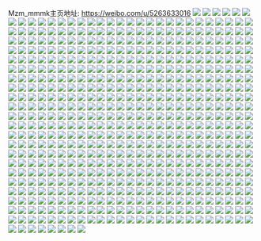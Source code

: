 Mzm_mmmk主页地址: https://weibo.com/u/5263633016 
![](https://wx4.sinaimg.cn/mw2000/005KdFoIly1h9671sdfc2j31sc2dsb2a.jpg) 
![](https://wx4.sinaimg.cn/mw2000/005KdFoIly1h965qpqjinj333z2dt4qr.jpg) 
![](https://wx4.sinaimg.cn/mw2000/005KdFoIly1h965qrjrdej32c0340hdt.jpg) 
![](https://wx4.sinaimg.cn/mw2000/005KdFoIly1h92ozmkj6aj32c02c07wj.jpg) 
![](https://wx4.sinaimg.cn/mw2000/005KdFoIly1h92p0ocyirj32c02c0kjn.jpg) 
![](https://wx4.sinaimg.cn/mw2000/005KdFoIly1h92owwn0ghj32c02c0npf.jpg) 
![](https://wx4.sinaimg.cn/mw2000/005KdFoIly1h92owyxxbij32c03401kz.jpg) 
![](https://wx4.sinaimg.cn/mw2000/005KdFoIly1h92owzr05mj32c02c0hdt.jpg) 
![](https://wx4.sinaimg.cn/mw2000/005KdFoIly1h92oy7cld2j32c02c07wh.jpg) 
![](https://wx4.sinaimg.cn/mw2000/005KdFoIly1h8hpaje4x3j32ao2ao1kz.jpg) 
![](https://wx4.sinaimg.cn/mw2000/005KdFoIly1h8hpaiczkzj32c02c07wi.jpg) 
![](https://wx4.sinaimg.cn/mw2000/005KdFoIly1h8hpak4mjvj32c02c0e81.jpg) 
![](https://wx4.sinaimg.cn/mw2000/005KdFoIly1h8hpal35szj32c02c0u0x.jpg) 
![](https://wx4.sinaimg.cn/mw2000/005KdFoIly1h88lbts7qlj30zk0k0n28.jpg) 
![](https://wx4.sinaimg.cn/mw2000/005KdFoIly1h88l7mdvi6j30zk0k043c.jpg) 
![](https://wx4.sinaimg.cn/mw2000/005KdFoIly1h88l7mn65sj30zk0k0gqv.jpg) 
![](https://wx4.sinaimg.cn/mw2000/005KdFoIly1h88l7m5ez6j30zk0k0tcf.jpg) 
![](https://wx4.sinaimg.cn/mw2000/005KdFoIly1h7wybs24zgj30wi1ht7gc.jpg) 
![](https://wx4.sinaimg.cn/mw2000/005KdFoIly1h7wybseyr7j30wi1idk48.jpg) 
![](https://wx4.sinaimg.cn/mw2000/005KdFoIly1h7obhvi3jyj30wi17uqov.jpg) 
![](https://wx4.sinaimg.cn/mw2000/005KdFoIly1h7gm8iwze4j32a72a74qq.jpg) 
![](https://wx4.sinaimg.cn/mw2000/005KdFoIly1h7gm8k2h4ej32c02c0x6q.jpg) 
![](https://wx4.sinaimg.cn/mw2000/005KdFoIly1h7gm8hi3p3j32c02c01ky.jpg) 
![](https://wx4.sinaimg.cn/mw2000/005KdFoIly1h7gm8kzmfcj324m24mhdt.jpg) 
![](https://wx4.sinaimg.cn/mw2000/005KdFoIly1h7ff2xm3ljj332o1q9npd.jpg) 
![](https://wx4.sinaimg.cn/mw2000/005KdFoIly1h7eaoowco3j30wi1c0dhv.jpg) 
![](https://wx4.sinaimg.cn/mw2000/005KdFoIly1h7eanp5uu3j3240240k34.jpg) 
![](https://wx4.sinaimg.cn/mw2000/005KdFoIly1h7bnezu0y9j31kw16oe57.jpg) 
![](https://wx4.sinaimg.cn/mw2000/005KdFoIly1h7bnex40jwj31kw16o1kx.jpg) 
![](https://wx4.sinaimg.cn/mw2000/005KdFoIly1h7bnf3r2zhj31kw16o7wh.jpg) 
![](https://wx4.sinaimg.cn/mw2000/005KdFoIly1h7bnf5q018j31kw16o4qp.jpg) 
![](https://wx4.sinaimg.cn/mw2000/005KdFoIly1h77lcle4z8j30c80c8wfr.jpg) 
![](https://wx4.sinaimg.cn/mw2000/005KdFoIly1h6wvmott9ej31sj1sj1kx.jpg) 
![](https://wx4.sinaimg.cn/mw2000/005KdFoIly1h6p3n11hzyj30j60iyta2.jpg) 
![](https://wx4.sinaimg.cn/mw2000/005KdFoIly1h6nr1r8p88j31zs1zs10k.jpg) 
![](https://wx4.sinaimg.cn/mw2000/005KdFoIly1h6mri1yof6j31n21n2kjl.jpg) 
![](https://wx4.sinaimg.cn/mw2000/005KdFoIly1h6nb1goy94j31s02o0n7r.jpg) 
![](https://wx4.sinaimg.cn/mw2000/005KdFoIly1h6mrghm97tj31s02o0npd.jpg) 
![](https://wx4.sinaimg.cn/mw2000/005KdFoIly1h6mrgfocmwj32802yoe85.jpg) 
![](https://wx4.sinaimg.cn/mw2000/005KdFoIly1h6mrgjj9v1j32802you10.jpg) 
![](https://wx4.sinaimg.cn/mw2000/005KdFoIly1h6j76ph1ucj32c02c04ob.jpg) 
![](https://wx4.sinaimg.cn/mw2000/005KdFoIly1h6j76m59ocj328s28sb29.jpg) 
![](https://wx4.sinaimg.cn/mw2000/005KdFoIly1h6gefigqljj30wi0sgjtq.jpg) 
![](https://wx4.sinaimg.cn/mw2000/005KdFoIly1h68f69ha0lj30u00tmwjx.jpg) 
![](https://wx4.sinaimg.cn/mw2000/005KdFoIly1h64prfmtsij3044034a9x.jpg) 
![](https://wx4.sinaimg.cn/mw2000/005KdFoIly1h5zm6ska9cj32c02c0e81.jpg) 
![](https://wx4.sinaimg.cn/mw2000/005KdFoIly1h5zm6th9zbj3296296qo6.jpg) 
![](https://wx4.sinaimg.cn/mw2000/005KdFoIly1h5zm6uiozpj32bl2blb2a.jpg) 
![](https://wx4.sinaimg.cn/mw2000/005KdFoIly1h5zm6veys1j32c02c0axg.jpg) 
![](https://wx4.sinaimg.cn/mw2000/005KdFoIly1h5ydumx4ldj32c02c0b29.jpg) 
![](https://wx4.sinaimg.cn/mw2000/005KdFoIly1h5xe5zhjkdj302i02i3ya.jpg) 
![](https://wx4.sinaimg.cn/mw2000/005KdFoIly1h5tgatdrj6j32s52s5kjl.jpg) 
![](https://wx4.sinaimg.cn/mw2000/005KdFoIly1h5tgaur7quj32s52s5hdt.jpg) 
![](https://wx4.sinaimg.cn/mw2000/005KdFoIly1h5tgaxxouyj32s52s5b29.jpg) 
![](https://wx4.sinaimg.cn/mw2000/005KdFoIly1h5tgavbqdbj32s52s5e81.jpg) 
![](https://wx4.sinaimg.cn/mw2000/005KdFoIly1h5tgax77erj32s52s5qv5.jpg) 
![](https://wx4.sinaimg.cn/mw2000/005KdFoIly1h5tgasrqq6j32s52s5npd.jpg) 
![](https://wx4.sinaimg.cn/mw2000/005KdFoIly1h5tgawjqg4j32s52s57wh.jpg) 
![](https://wx4.sinaimg.cn/mw2000/005KdFoIly1h5tgau65r6j32s52s5u0x.jpg) 
![](https://wx4.sinaimg.cn/mw2000/005KdFoIly1h5tgavy8mgj32s52s5e81.jpg) 
![](https://wx4.sinaimg.cn/mw2000/005KdFoIly1h5rmk3k3bmj31r51bd1kx.jpg) 
![](https://wx4.sinaimg.cn/mw2000/005KdFoIly1h5rm6obtr7j30u00u0nag.jpg) 
![](https://wx4.sinaimg.cn/mw2000/005KdFoIly1h5r19yjn56j32c02c04dv.jpg) 
![](https://wx4.sinaimg.cn/mw2000/005KdFoIly1h5p8sanxqcj30qo0zk7eg.jpg) 
![](https://wx4.sinaimg.cn/mw2000/005KdFoIly1h5ojvbolkmj30wi0wi18v.jpg) 
![](https://wx4.sinaimg.cn/mw2000/005KdFoIly1h5ojvb9gq4j30wi0wi12j.jpg) 
![](https://wx4.sinaimg.cn/mw2000/005KdFoIly1h5mxdvtms9j31in1intn8.jpg) 
![](https://wx4.sinaimg.cn/mw2000/005KdFoIly1h5h1qaybfpj32c02c0e82.jpg) 
![](https://wx4.sinaimg.cn/mw2000/005KdFoIly1h5erq0kfplj31hu1hu1h9.jpg) 
![](https://wx4.sinaimg.cn/mw2000/005KdFoIly1h5err0dn1aj31o0280e81.jpg) 
![](https://wx4.sinaimg.cn/mw2000/005KdFoIly1h5erpzrp5dj32c02c0kjl.jpg) 
![](https://wx4.sinaimg.cn/mw2000/005KdFoIly1h5erq4x3odj32c0340qv6.jpg) 
![](https://wx4.sinaimg.cn/mw2000/005KdFoIly1h59z4dehokj30wi1d3k00.jpg) 
![](https://wx4.sinaimg.cn/mw2000/005KdFoIly1h56rl6fl2zj32bb334npd.jpg) 
![](https://wx4.sinaimg.cn/mw2000/005KdFoIly1h522t6ud03j32c02c0u0x.jpg) 
![](https://wx4.sinaimg.cn/mw2000/005KdFoIly1h522t7z7wjj32c02c0kjl.jpg) 
![](https://wx4.sinaimg.cn/mw2000/005KdFoIly1h522tb8fk2j31zs1is176.jpg) 
![](https://wx4.sinaimg.cn/mw2000/005KdFoIly1h522tcbzf8j31zg1zgb29.jpg) 
![](https://wx4.sinaimg.cn/mw2000/005KdFoIly1h522ta59jfj34802tcx6r.jpg) 
![](https://wx4.sinaimg.cn/mw2000/005KdFoIly1h522t4ma05j32ta2ta4qq.jpg) 
![](https://wx4.sinaimg.cn/mw2000/005KdFoIly1h522tdqhh7j31zq1ht1kx.jpg) 
![](https://wx4.sinaimg.cn/mw2000/005KdFoIly1h522tgrm8gj31zs2004kf.jpg) 
![](https://wx4.sinaimg.cn/mw2000/005KdFoIly1h522tfl725j33402c0hdu.jpg) 
![](https://wx4.sinaimg.cn/mw2000/005KdFoIly1h51jj25bsyj310r7ksx6p.jpg) 
![](https://wx4.sinaimg.cn/mw2000/005KdFoIly1h51jj3cdbyj310o7lfu0x.jpg) 
![](https://wx4.sinaimg.cn/mw2000/005KdFoIly1h51jiy5khij311j7f7hdu.jpg) 
![](https://wx4.sinaimg.cn/mw2000/005KdFoIly1h4zmenbmtmj31zq1zqhdt.jpg) 
![](https://wx4.sinaimg.cn/mw2000/005KdFoIly1h4zmdh1qp9j30wm0wmn4g.jpg) 
![](https://wx4.sinaimg.cn/mw2000/005KdFoIly1h4zmbs847qj32c02c0hdu.jpg) 
![](https://wx4.sinaimg.cn/mw2000/005KdFoIly1h4zmbqtko6j31zs1zskb1.jpg) 
![](https://wx4.sinaimg.cn/mw2000/005KdFoIly1h4ykvxx665j32nw1rxe82.jpg) 
![](https://wx4.sinaimg.cn/mw2000/005KdFoIly1h4ykvudv6rj32y11yonpe.jpg) 
![](https://wx4.sinaimg.cn/mw2000/005KdFoIly1h4w6rzw4hhj3259259u0x.jpg) 
![](https://wx4.sinaimg.cn/mw2000/005KdFoIly1h4w6s1jmtdj327u27uqv5.jpg) 
![](https://wx4.sinaimg.cn/mw2000/005KdFoIly1h4w6s0ojusj3265265kjl.jpg) 
![](https://wx4.sinaimg.cn/mw2000/005KdFoIly1h4w6s22uokj30ow0owqbq.jpg) 
![](https://wx4.sinaimg.cn/mw2000/005KdFoIly1h4w6ryxrhwj321r21rhdt.jpg) 
![](https://wx4.sinaimg.cn/mw2000/005KdFoIly1h4w6s2grtyj30qh0qhalo.jpg) 
![](https://wx4.sinaimg.cn/mw2000/005KdFoIly1h4w6s2v3atj318l0xg476.jpg) 
![](https://wx4.sinaimg.cn/mw2000/005KdFoIly1h4w6valyrqj313y0tzgty.jpg) 
![](https://wx4.sinaimg.cn/mw2000/005KdFoIly1h4w6s3hwwsj308c08cdg3.jpg) 
![](https://wx4.sinaimg.cn/mw2000/005KdFoIly1h4uy6s0mrrj31zm1zmx2c.jpg) 
![](https://wx4.sinaimg.cn/mw2000/005KdFoIly1h4u293lbtej30oh0oh453.jpg) 
![](https://wx4.sinaimg.cn/mw2000/005KdFoIly1h4t17sfox4j32c02c01kx.jpg) 
![](https://wx4.sinaimg.cn/mw2000/005KdFoIly1h4s8cpscc4j31ug1ughdt.jpg) 
![](https://wx4.sinaimg.cn/mw2000/005KdFoIly1h4s8cqfmm6j30g40g4796.jpg) 
![](https://wx4.sinaimg.cn/mw2000/005KdFoIly1h4q9eykczzj30xc3p64qp.jpg) 
![](https://wx4.sinaimg.cn/mw2000/005KdFoIly1h4q9ax2iu7j340t2oje83.jpg) 
![](https://wx4.sinaimg.cn/mw2000/005KdFoIly1h4q87jvicnj30u0140tp9.jpg) 
![](https://wx4.sinaimg.cn/mw2000/005KdFoIly1h4q8re2t5aj30zk1hcnb1.jpg) 
![](https://wx4.sinaimg.cn/mw2000/005KdFoIly1h4q877gggbj33a526rx6p.jpg) 
![](https://wx4.sinaimg.cn/mw2000/005KdFoIly1h4q872j5rkj334022o7wj.jpg) 
![](https://wx4.sinaimg.cn/mw2000/005KdFoIly1h4q87btqprj334022okjm.jpg) 
![](https://wx4.sinaimg.cn/mw2000/005KdFoIly1h4q87fbubhj334022oe83.jpg) 
![](https://wx4.sinaimg.cn/mw2000/005KdFoIly1h4q8uya2s9j333z2bzb2c.jpg) 
![](https://wx4.sinaimg.cn/mw2000/005KdFoIly1h4jmkz3bgej33402c0x6r.jpg) 
![](https://wx4.sinaimg.cn/mw2000/005KdFoIly1h4eqdyajc6j30mn0mnwml.jpg) 
![](https://wx4.sinaimg.cn/mw2000/005KdFoIly1h4dxk3vefmj32c02c01ky.jpg) 
![](https://wx4.sinaimg.cn/mw2000/005KdFoIly1h4dxk4skrkj32c02c01ky.jpg) 
![](https://wx4.sinaimg.cn/mw2000/005KdFoIly1h4dxjd9208j31p71p77u1.jpg) 
![](https://wx4.sinaimg.cn/mw2000/005KdFoIly1h3kl6d5kc9j31hc0u0dq4.jpg) 
![](https://wx4.sinaimg.cn/mw2000/005KdFoIly1h3kl9m31ayj31400u0q9q.jpg) 
![](https://wx4.sinaimg.cn/mw2000/005KdFoIly1h3kl6elpnmj30u0140woi.jpg) 
![](https://wx4.sinaimg.cn/mw2000/005KdFoIly1h3kl6dn92oj30u0140gwn.jpg) 
![](https://wx4.sinaimg.cn/mw2000/005KdFoIly1h3kl9meuqvj30u00u0qb1.jpg) 
![](https://wx4.sinaimg.cn/mw2000/005KdFoIly1h3kl8bkue1j30sf0sftc6.jpg) 
![](https://wx4.sinaimg.cn/mw2000/005KdFoIly1h3klacum8vj30u00u00yq.jpg) 
![](https://wx4.sinaimg.cn/mw2000/005KdFoIly1h3ogq92ji3j31hc1401kx.jpg) 
![](https://wx4.sinaimg.cn/mw2000/005KdFoIly1h3kktpusyhj31400u0tht.jpg) 
![](https://wx4.sinaimg.cn/mw2000/005KdFoIly1h3kktq77agj30u00u0tg1.jpg) 
![](https://wx4.sinaimg.cn/mw2000/005KdFoIly1h3kktqk2syj30u00u043l.jpg) 
![](https://wx4.sinaimg.cn/mw2000/005KdFoIly1h3kkxjhtrsj31400u0dmi.jpg) 
![](https://wx4.sinaimg.cn/mw2000/005KdFoIly1h3kktrs8dtj30u00u0ago.jpg) 
![](https://wx4.sinaimg.cn/mw2000/005KdFoIly1h3kkxk3opgj30u0140aiv.jpg) 
![](https://wx4.sinaimg.cn/mw2000/005KdFoIly1h3kktsw0c4j30u00u0k1g.jpg) 
![](https://wx4.sinaimg.cn/mw2000/005KdFoIly1h3kktslda2j30u00u0tgl.jpg) 
![](https://wx4.sinaimg.cn/mw2000/005KdFoIly1h3kkttu899j30u00u0qc5.jpg) 
![](https://wx4.sinaimg.cn/mw2000/005KdFoIly1h3kkxjtb8hj31400u0tfk.jpg) 
![](https://wx4.sinaimg.cn/mw2000/005KdFoIly1h3kktpmyr9j31400u0jyp.jpg) 
![](https://wx4.sinaimg.cn/mw2000/005KdFoIly1h3kkywre2tj30u00u045r.jpg) 
![](https://wx4.sinaimg.cn/mw2000/005KdFoIly1h3kktt9gv0j30u00u0tct.jpg) 
![](https://wx4.sinaimg.cn/mw2000/005KdFoIly1h3kkpnflq1j30u00u040u.jpg) 
![](https://wx4.sinaimg.cn/mw2000/005KdFoIly1h3kkplrx0vj30u00u0wo2.jpg) 
![](https://wx4.sinaimg.cn/mw2000/005KdFoIly1h3kkpm2irej30u00u07bt.jpg) 
![](https://wx4.sinaimg.cn/mw2000/005KdFoIly1h3kkq9ukw7j30u00u0q99.jpg) 
![](https://wx4.sinaimg.cn/mw2000/005KdFoIly1h3kkpnucjkj30u00u0jzj.jpg) 
![](https://wx4.sinaimg.cn/mw2000/005KdFoIly1h3kkpmnty7j30u00u0q8m.jpg) 
![](https://wx4.sinaimg.cn/mw2000/005KdFoIly1h3kkpmeg50j30u00u0n58.jpg) 
![](https://wx4.sinaimg.cn/mw2000/005KdFoIly1h3kkpmvh51j30u00u0td7.jpg) 
![](https://wx4.sinaimg.cn/mw2000/005KdFoIly1h3kkpn6cixj30u00u0dmk.jpg) 
![](https://wx4.sinaimg.cn/mw2000/005KdFoIly1h14lbnc1u5j30uv0uvnb7.jpg) 
![](https://wx4.sinaimg.cn/mw2000/005KdFoIly1h8e7icq0inj32c02c0kjm.jpg) 
![](https://wx4.sinaimg.cn/mw2000/005KdFoIly1gzzeaf141bj32o02o0hdt.jpg) 
![](https://wx4.sinaimg.cn/mw2000/005KdFoIly1gzllairac1j334022o4qs.jpg) 
![](https://wx4.sinaimg.cn/mw2000/005KdFoIly1gzllahevptj334022onpe.jpg) 
![](https://wx4.sinaimg.cn/mw2000/005KdFoIly1gzlk90ykgrj334022ou0y.jpg) 
![](https://wx4.sinaimg.cn/mw2000/005KdFoIly1gzlk8zj46kj32sc3hf4qs.jpg) 
![](https://wx4.sinaimg.cn/mw2000/005KdFoIly1gzljul11frj30ga0lqag0.jpg) 
![](https://wx4.sinaimg.cn/mw2000/005KdFoIly1gzljter6lpj31ua1uab29.jpg) 
![](https://wx4.sinaimg.cn/mw2000/005KdFoIly1gzlk6oz4s9j32c0340x6r.jpg) 
![](https://wx4.sinaimg.cn/mw2000/005KdFoIly1gzjcoculfgj30wi17cq9p.jpg) 
![](https://wx4.sinaimg.cn/mw2000/005KdFoIly1gzgzkr3y6wj32c02c01kz.jpg) 
![](https://wx4.sinaimg.cn/mw2000/005KdFoIly1gzdk7lik9zj30wi11rn0p.jpg) 
![](https://wx4.sinaimg.cn/mw2000/005KdFoIly1gzdk7l81o0j30wi1g2tku.jpg) 
![](https://wx4.sinaimg.cn/mw2000/005KdFoIly1gzdk0eqyzaj32c02c04qq.jpg) 
![](https://wx4.sinaimg.cn/mw2000/005KdFoIly1gzdhy54lcuj303s03fjr5.jpg) 
![](https://wx4.sinaimg.cn/mw2000/005KdFoIly1gz7opynxibj32c02c07wh.jpg) 
![](https://wx4.sinaimg.cn/mw2000/005KdFoIly1gz7opx9hqkj32c02c04qp.jpg) 
![](https://wx4.sinaimg.cn/mw2000/005KdFoIly1gz7opzf63vj32an2an4qp.jpg) 
![](https://wx4.sinaimg.cn/mw2000/005KdFoIly1gz58wj5jvqj32c02c04qq.jpg) 
![](https://wx4.sinaimg.cn/mw2000/005KdFoIly1gz58wl9lk3j32c02c0x6p.jpg) 
![](https://wx4.sinaimg.cn/mw2000/005KdFoIly1gz591n4maej32c02c0hdt.jpg) 
![](https://wx4.sinaimg.cn/mw2000/005KdFoIly1gz58wlttn0j30wi0wijyu.jpg) 
![](https://wx4.sinaimg.cn/mw2000/005KdFoIly1gz58wnwhmxj32c0340u0y.jpg) 
![](https://wx4.sinaimg.cn/mw2000/005KdFoIly1gytcebjljwj30sy0s1amz.jpg) 
![](https://wx4.sinaimg.cn/mw2000/005KdFoIly1gytcc35weej31o01o0kjl.jpg) 
![](https://wx4.sinaimg.cn/mw2000/005KdFoIly1gynyhm8o65j30xc18gnav.jpg) 
![](https://wx4.sinaimg.cn/mw2000/005KdFoIly1gyl516rciuj3214214kjl.jpg) 
![](https://wx4.sinaimg.cn/mw2000/005KdFoIly1gyka4jo52yj30p20xe77q.jpg) 
![](https://wx4.sinaimg.cn/mw2000/005KdFoIly1gyk0nvtly5j31rx1byb29.jpg) 
![](https://wx4.sinaimg.cn/mw2000/005KdFoIly1gyk0nqx0hsj33341e04qp.jpg) 
![](https://wx4.sinaimg.cn/mw2000/005KdFoIly1gyk0o15hf3j32se1khqv5.jpg) 
![](https://wx4.sinaimg.cn/mw2000/005KdFoIly1gyeq9xh2a6j32c02c01ky.jpg) 
![](https://wx4.sinaimg.cn/mw2000/005KdFoIly1gyeqa1azrej32c02c01ky.jpg) 
![](https://wx4.sinaimg.cn/mw2000/005KdFoIly1gyeqaf15evj32c02c0qv6.jpg) 
![](https://wx4.sinaimg.cn/mw2000/005KdFoIly1gyeqafsf3ij30u00u0q4u.jpg) 
![](https://wx4.sinaimg.cn/mw2000/005KdFoIly1gy8bx26dz5j31sc1scng6.jpg) 
![](https://wx4.sinaimg.cn/mw2000/005KdFoIly1gxpffdyw3dj32c02c0x6p.jpg) 
![](https://wx4.sinaimg.cn/mw2000/005KdFoIly1gxpffcwt93j32c02c0u0z.jpg) 
![](https://wx4.sinaimg.cn/mw2000/005KdFoIly1gxpfffd0p8j32c02c01l1.jpg) 
![](https://wx4.sinaimg.cn/mw2000/005KdFoIly1gxpf8gpj9vj31400u0b02.jpg) 
![](https://wx4.sinaimg.cn/mw2000/005KdFoIly1gxpf7b7sj7j30tz0tz7p5.jpg) 
![](https://wx4.sinaimg.cn/mw2000/005KdFoIly1gxpf8h8f4wj30u0140hcc.jpg) 
![](https://wx4.sinaimg.cn/mw2000/005KdFoIly1gxpez14mz3j33402c0qv6.jpg) 
![](https://wx4.sinaimg.cn/mw2000/005KdFoIly1gxpeygxmygj32402tcx6r.jpg) 
![](https://wx4.sinaimg.cn/mw2000/005KdFoIly1gxpf8hsd85j30tu0tun6a.jpg) 
![](https://wx4.sinaimg.cn/mw2000/005KdFoIly1gxpeyjwkl3j32c02c0e83.jpg) 
![](https://wx4.sinaimg.cn/mw2000/005KdFoIly1gxpeykm0dij31th2fbx6q.jpg) 
![](https://wx4.sinaimg.cn/mw2000/005KdFoIly1gxpeymqrl6j32c02c07wi.jpg) 
![](https://wx4.sinaimg.cn/mw2000/005KdFoIly1gxcpjjb0bej30mz0wlqad.jpg) 
![](https://wx4.sinaimg.cn/mw2000/005KdFoIly1gx807l2tlij32c02c01ky.jpg) 
![](https://wx4.sinaimg.cn/mw2000/005KdFoIly1gx806ulxgmj323s23s4qq.jpg) 
![](https://wx4.sinaimg.cn/mw2000/005KdFoIly1gx29jcdngnj3200200twu.jpg) 
![](https://wx4.sinaimg.cn/mw2000/005KdFoIly1gwpjdjhudxj30n00n074s.jpg) 
![](https://wx4.sinaimg.cn/mw2000/005KdFoIly1gwjk80i3r9j315u15utru.jpg) 
![](https://wx4.sinaimg.cn/mw2000/005KdFoIly1gwjk81197nj311e11edo5.jpg) 
![](https://wx4.sinaimg.cn/mw2000/005KdFoIly1gwjkdcao9vj30um14pk0u.jpg) 
![](https://wx4.sinaimg.cn/mw2000/005KdFoIly1gxdtics7fqj31zd1457ua.jpg) 
![](https://wx4.sinaimg.cn/mw2000/005KdFoIly1gw9dvt1gpgj30sf0sfdmm.jpg) 
![](https://wx4.sinaimg.cn/mw2000/005KdFoIly1gvzwi7fsdbj32c02c0u0x.jpg) 
![](https://wx4.sinaimg.cn/mw2000/005KdFoIly1gvzwi8ui1sj32c02c0qv5.jpg) 
![](https://wx4.sinaimg.cn/mw2000/005KdFoIly1gvzwia0huwj31sc1scb29.jpg) 
![](https://wx4.sinaimg.cn/mw2000/005KdFoIly1gvzwia9fooj30kw0kwaei.jpg) 
![](https://wx4.sinaimg.cn/mw2000/005KdFoIly1gvvz82bhxqj30n010pdoe.jpg) 
![](https://wx4.sinaimg.cn/mw2000/005KdFoIly1gvvz80z7mnj30cc0cct9d.jpg) 
![](https://wx4.sinaimg.cn/mw2000/005KdFoIly1gvs1cs6lqvj30jx12x774.jpg) 
![](https://wx4.sinaimg.cn/mw2000/005KdFoIly1gvqebr4ih7j61la1la7w602.jpg) 
![](https://wx4.sinaimg.cn/mw2000/005KdFoIly1gvqebtrmcwj61781ln4mj02.jpg) 
![](https://wx4.sinaimg.cn/mw2000/005KdFoIly1gvqec04z1rj61l01lc7qz02.jpg) 
![](https://wx4.sinaimg.cn/mw2000/005KdFoIly1gvqebvwhvlj61ps1ps1eg02.jpg) 
![](https://wx4.sinaimg.cn/mw2000/005KdFoIly1gvngciebpcj62c02c04qp02.jpg) 
![](https://wx4.sinaimg.cn/mw2000/005KdFoIly1gvngj7mc8hj62ps1j07wh02.jpg) 
![](https://wx4.sinaimg.cn/mw2000/005KdFoIly1gvngj89jg8j61ax1axke902.jpg) 
![](https://wx4.sinaimg.cn/mw2000/005KdFoIly1gvi61yzjvmj601o01o0sh02.jpg) 
![](https://wx4.sinaimg.cn/mw2000/005KdFoIly1gvglwapk18j603002ogld02.jpg) 
![](https://wx4.sinaimg.cn/mw2000/005KdFoIly1gvbozgix4jj62bm2bmx6p02.jpg) 
![](https://wx4.sinaimg.cn/mw2000/005KdFoIly1gv91nrh3erj60u40u47cl02.jpg) 
![](https://wx4.sinaimg.cn/mw2000/005KdFoIly1gr6pc18onjj32o32011kz.jpg) 
![](https://wx4.sinaimg.cn/mw2000/005KdFoIly1gqqehhogtej33402c04qp.jpg) 
![](https://wx4.sinaimg.cn/mw2000/005KdFoIly1gqqeh0x6a7j33402c04qp.jpg) 
![](https://wx4.sinaimg.cn/mw2000/005KdFoIly1gqqeh48659j33402c0tw9.jpg) 
![](https://wx4.sinaimg.cn/mw2000/005KdFoIly1gqqeh63nm2j33402c0e3l.jpg) 
![](https://wx4.sinaimg.cn/mw2000/005KdFoIly1gqqeh81lvsj33402c0aym.jpg) 
![](https://wx4.sinaimg.cn/mw2000/005KdFoIly1gqqehacp1oj33402c0h8p.jpg) 
![](https://wx4.sinaimg.cn/mw2000/005KdFoIly1gqqehq9wm4j33402c0wvn.jpg) 
![](https://wx4.sinaimg.cn/mw2000/005KdFoIly1gqqehbyfnyj33402c01kx.jpg) 
![](https://wx4.sinaimg.cn/mw2000/005KdFoIly1gqqehfip9bj32c0340qv5.jpg) 
![](https://wx4.sinaimg.cn/mw2000/005KdFoIly1gqpgtpnkwkj30n00n0wi4.jpg) 
![](https://wx4.sinaimg.cn/mw2000/005KdFoIly1gqnzdoyaa2j30n00y2wgi.jpg) 
![](https://wx4.sinaimg.cn/mw2000/005KdFoIly1gqjle4dsm5j32y827ohdi.jpg) 
![](https://wx4.sinaimg.cn/mw2000/005KdFoIly1gqjlesl0zzj33402c0b04.jpg) 
![](https://wx4.sinaimg.cn/mw2000/005KdFoIly1gqjl86r7ykj33402c04qp.jpg) 
![](https://wx4.sinaimg.cn/mw2000/005KdFoIly1gqjl7ycr97j33402c0npd.jpg) 
![](https://wx4.sinaimg.cn/mw2000/005KdFoIly1gqjl8j88edj335s1f87wk.jpg) 
![](https://wx4.sinaimg.cn/mw2000/005KdFoIly1gqjl8mdte7j32402404qp.jpg) 
![](https://wx4.sinaimg.cn/mw2000/005KdFoIly1gqidgnwn21j33402c01j5.jpg) 
![](https://wx4.sinaimg.cn/mw2000/005KdFoIly1gqidgq6oiej33402c0hdt.jpg) 
![](https://wx4.sinaimg.cn/mw2000/005KdFoIly1gqidgsbidnj33402c0kjl.jpg) 
![](https://wx4.sinaimg.cn/mw2000/005KdFoIly1gqidgvjillj32402tckjl.jpg) 
![](https://wx4.sinaimg.cn/mw2000/005KdFoIly1gqidgzlo32j32c0340b2a.jpg) 
![](https://wx4.sinaimg.cn/mw2000/005KdFoIly1gqidh1kj5lj33402c0hdt.jpg) 
![](https://wx4.sinaimg.cn/mw2000/005KdFoIly1gqidh84bwkj32c0340x6q.jpg) 
![](https://wx4.sinaimg.cn/mw2000/005KdFoIly1gqidgk6vknj32c02c04qp.jpg) 
![](https://wx4.sinaimg.cn/mw2000/005KdFoIly1gqidhakdgmj32402tcu0x.jpg) 
![](https://wx4.sinaimg.cn/mw2000/005KdFoIly1gqdpauoqbhj32c02c0qro.jpg) 
![](https://wx4.sinaimg.cn/mw2000/005KdFoIly1gqdpawdbaoj32c02c04i1.jpg) 
![](https://wx4.sinaimg.cn/mw2000/005KdFoIly1gqdpayqjg0j33402c0hdt.jpg) 
![](https://wx4.sinaimg.cn/mw2000/005KdFoIly1gqdpb0qmwpj32c02c0e81.jpg) 
![](https://wx4.sinaimg.cn/mw2000/005KdFoIly1gqdpb2i4alj32c02c04qp.jpg) 
![](https://wx4.sinaimg.cn/mw2000/005KdFoIly1gqdpb5j5gdj32c02c0e7c.jpg) 
![](https://wx4.sinaimg.cn/mw2000/005KdFoIly1gq3f8oolgbj30n00n0dj4.jpg) 
![](https://wx4.sinaimg.cn/mw2000/005KdFoIly1gq3f8p0o3qj30n00n0jwl.jpg) 
![](https://wx4.sinaimg.cn/mw2000/005KdFoIly1gq3f8pa7h3j30n00n077a.jpg) 
![](https://wx4.sinaimg.cn/mw2000/005KdFoIly1gq3f8pppxlj30n00n0tc6.jpg) 
![](https://wx4.sinaimg.cn/mw2000/005KdFoIly1gq3f8r3uywj31km2737wi.jpg) 
![](https://wx4.sinaimg.cn/mw2000/005KdFoIly1gq3f8rhr9zj30n00n076v.jpg) 
![](https://wx4.sinaimg.cn/mw2000/005KdFoIly1gq3f8ocdgbj30n00n0di4.jpg) 
![](https://wx4.sinaimg.cn/mw2000/005KdFoIly1gq3f8rrch0j30n00n0q4p.jpg) 
![](https://wx4.sinaimg.cn/mw2000/005KdFoIly1gq3f8s0mu2j30n00n0tca.jpg) 
![](https://wx4.sinaimg.cn/mw2000/005KdFoIly1gpyqxi0trsj31oc1ochbw.jpg) 
![](https://wx4.sinaimg.cn/mw2000/005KdFoIly1gpwfxotvlej3240240hdz.jpg) 
![](https://wx4.sinaimg.cn/mw2000/005KdFoIly1gpwdllymf3j32402tc1l0.jpg) 
![](https://wx4.sinaimg.cn/mw2000/005KdFoIly1gpwd7k1ecwj30qd0qdqv5.jpg) 
![](https://wx4.sinaimg.cn/mw2000/005KdFoIly1gpwcu2kkwhj32402tc7wk.jpg) 
![](https://wx4.sinaimg.cn/mw2000/005KdFoIly1gpwcu7ngobj32402tc1l0.jpg) 
![](https://wx4.sinaimg.cn/mw2000/005KdFoIly1gpwcuaqao0j320j20j7wh.jpg) 
![](https://wx4.sinaimg.cn/mw2000/005KdFoIly1gpwcucrpp6j3240240u0y.jpg) 
![](https://wx4.sinaimg.cn/mw2000/005KdFoIly1gpwcufc5nuj3240240kjn.jpg) 
![](https://wx4.sinaimg.cn/mw2000/005KdFoIly1gpzdsq0poaj3240240qv6.jpg) 
![](https://wx4.sinaimg.cn/mw2000/005KdFoIly1gpqlc8t1hmj30go0kcdho.jpg) 
![](https://wx4.sinaimg.cn/mw2000/005KdFoIly1gpql4itpk2j32aw2awnod.jpg) 
![](https://wx4.sinaimg.cn/mw2000/005KdFoIly1gpql4hlivij32c02c0e81.jpg) 
![](https://wx4.sinaimg.cn/mw2000/005KdFoIly1gpql4jssgyj30yn0yn44y.jpg) 
![](https://wx4.sinaimg.cn/mw2000/005KdFoIly1gpql6rch91j317b17bn3o.jpg) 
![](https://wx4.sinaimg.cn/mw2000/005KdFoIly1gpfy7tia3xj305i05iglv.jpg) 
![](https://wx4.sinaimg.cn/mw2000/005KdFoIly1gpwdqag0lcj31h01h01ky.jpg) 
![](https://wx4.sinaimg.cn/mw2000/005KdFoIly1gpf4vf3a6wj31gf1gf4qq.jpg) 
![](https://wx4.sinaimg.cn/mw2000/005KdFoIly1gpf4vhos5nj32b62b6npf.jpg) 
![](https://wx4.sinaimg.cn/mw2000/005KdFoIly1gpf4vkdb6rj329e29ee81.jpg) 
![](https://wx4.sinaimg.cn/mw2000/005KdFoIly1gpf4vlor0nj30e10eudk7.jpg) 
![](https://wx4.sinaimg.cn/mw2000/005KdFoIly1gpf4vm6tmdj31op1opnjh.jpg) 
![](https://wx4.sinaimg.cn/mw2000/005KdFoIly1gpf4vmlvauj30q60sawj2.jpg) 
![](https://wx4.sinaimg.cn/mw2000/005KdFoIly1gpf4ysk1tej30u00u0npd.jpg) 
![](https://wx4.sinaimg.cn/mw2000/005KdFoIly1gpf4vqheq6j314h14hwsl.jpg) 
![](https://wx4.sinaimg.cn/mw2000/005KdFoIly1gpf4vdv3l6j31wf12hayk.jpg) 
![](https://wx4.sinaimg.cn/mw2000/005KdFoIly1gpcjmaus36j32ab31re82.jpg) 
![](https://wx4.sinaimg.cn/mw2000/005KdFoIly1gpbl53cmdpj302g01i3ye.jpg) 
![](https://wx4.sinaimg.cn/mw2000/005KdFoIly1gpae0al3uvj32c02c01kx.jpg) 
![](https://wx4.sinaimg.cn/mw2000/005KdFoIly1gpae07c3upj32c02c0b29.jpg) 
![](https://wx4.sinaimg.cn/mw2000/005KdFoIly1gpae0c5oehj32c02c01kx.jpg) 
![](https://wx4.sinaimg.cn/mw2000/005KdFoIly1gpae0dl6k9j32c02c01kx.jpg) 
![](https://wx4.sinaimg.cn/mw2000/005KdFoIly1gp4f794hi6j30rs0rstda.jpg) 
![](https://wx4.sinaimg.cn/mw2000/005KdFoIly1gp4f78tm0gj302v02v745.jpg) 
![](https://wx4.sinaimg.cn/mw2000/005KdFoIly1gp38t52mwlj30gs0dmwfb.jpg) 
![](https://wx4.sinaimg.cn/mw2000/005KdFoIly1gp3788udb2j32c02c04qp.jpg) 
![](https://wx4.sinaimg.cn/mw2000/005KdFoIly1goxd5cof1tj30u00u0kjl.jpg) 
![](https://wx4.sinaimg.cn/mw2000/005KdFoIly1goxd402vsaj30u00u0e4b.jpg) 
![](https://wx4.sinaimg.cn/mw2000/005KdFoIly1goxd1ioqr9j32c02c0u0x.jpg) 
![](https://wx4.sinaimg.cn/mw2000/005KdFoIly1goquzd8d25j32c02c0tpk.jpg) 
![](https://wx4.sinaimg.cn/mw2000/005KdFoIly1goquzg8y1fj31rk1rk7wi.jpg) 
![](https://wx4.sinaimg.cn/mw2000/005KdFoIly1goquzcagygj31zg1zgb29.jpg) 
![](https://wx4.sinaimg.cn/mw2000/005KdFoIly1goquzguq0nj30u00u07al.jpg) 
![](https://wx4.sinaimg.cn/mw2000/005KdFoIly1goofdlygqoj324v24vnlq.jpg) 
![](https://wx4.sinaimg.cn/mw2000/005KdFoIly1goofdoepjuj323i23inpd.jpg) 
![](https://wx4.sinaimg.cn/mw2000/005KdFoIly1goofe1a8rej30rh0rhzzs.jpg) 
![](https://wx4.sinaimg.cn/mw2000/005KdFoIly1goofdquq7fj32c02c0u0x.jpg) 
![](https://wx4.sinaimg.cn/mw2000/005KdFoIly1gojr9iqthhj30n00wemyq.jpg) 
![](https://wx4.sinaimg.cn/mw2000/005KdFoIly1goe50xljjoj30n00es422.jpg) 
![](https://wx4.sinaimg.cn/mw2000/005KdFoIly1goanea9d9rj30u00u00vu.jpg) 
![](https://wx4.sinaimg.cn/mw2000/005KdFoIly1goahda9wpyj33402c0hdv.jpg) 
![](https://wx4.sinaimg.cn/mw2000/005KdFoIly1go78zqv29dj30ig0igabp.jpg) 
![](https://wx4.sinaimg.cn/mw2000/005KdFoIly1go45jaj9t2j318618649i.jpg) 
![](https://wx4.sinaimg.cn/mw2000/005KdFoIly1go45jbnh38j30n00wlwkd.jpg) 
![](https://wx4.sinaimg.cn/mw2000/005KdFoIly1go45j9vm1uj31cm1cmb29.jpg) 
![](https://wx4.sinaimg.cn/mw2000/005KdFoIly1go45jc9fw5j30p30p3dnn.jpg) 
![](https://wx4.sinaimg.cn/mw2000/005KdFoIly1gntsz20mlxj31o0280kjm.jpg) 
![](https://wx4.sinaimg.cn/mw2000/005KdFoIly1gns1dcz01yj30u00u0jxi.jpg) 
![](https://wx4.sinaimg.cn/mw2000/005KdFoIly1gnq55uyk4wj30n00n0abi.jpg) 
![](https://wx4.sinaimg.cn/mw2000/005KdFoIly1gnjsmu33hej30v80v8dvf.jpg) 
![](https://wx4.sinaimg.cn/mw2000/005KdFoIly1gnjsmwe7z7j32c02c0qv7.jpg) 
![](https://wx4.sinaimg.cn/mw2000/005KdFoIly1gnjsmszninj32c03404qr.jpg) 
![](https://wx4.sinaimg.cn/mw2000/005KdFoIly1gnjsn0ezvoj32c02c07wi.jpg) 
![](https://wx4.sinaimg.cn/mw2000/005KdFoIly1gnjsn30x0pj33402c0b2b.jpg) 
![](https://wx4.sinaimg.cn/mw2000/005KdFoIly1gnjsr3uilbj32c02c0e82.jpg) 
![](https://wx4.sinaimg.cn/mw2000/005KdFoIly1gnjsn3jhwgj31400u0gqs.jpg) 
![](https://wx4.sinaimg.cn/mw2000/005KdFoIly1gnjsn3vppzj30pa0xq0zt.jpg) 
![](https://wx4.sinaimg.cn/mw2000/005KdFoIly1gnjsn6rd6rj31r02c0kjl.jpg) 
![](https://wx4.sinaimg.cn/mw2000/005KdFoIly1gnd1dn2pm1j325e25e7wh.jpg) 
![](https://wx4.sinaimg.cn/mw2000/005KdFoIly1gnd1dld0eaj3267267qoj.jpg) 
![](https://wx4.sinaimg.cn/mw2000/005KdFoIly1gnd1dovue0j30t9130k7p.jpg) 
![](https://wx4.sinaimg.cn/mw2000/005KdFoIly1gnd1dql0zkj32801o0hdu.jpg) 
![](https://wx4.sinaimg.cn/mw2000/005KdFoIly1gnbcmpy4ghj30n00zu780.jpg) 
![](https://wx4.sinaimg.cn/mw2000/005KdFoIly1gnbcnnvtwlj30mt11v1kx.jpg) 
![](https://wx4.sinaimg.cn/mw2000/005KdFoIly1gnanktkx7tj33402c0hdt.jpg) 
![](https://wx4.sinaimg.cn/mw2000/005KdFoIly1gnankwadflj32c0340e81.jpg) 
![](https://wx4.sinaimg.cn/mw2000/005KdFoIly1gnanky9o5pj33402c0qv5.jpg) 
![](https://wx4.sinaimg.cn/mw2000/005KdFoIly1gnanl0aj8qj32c0340b2a.jpg) 
![](https://wx4.sinaimg.cn/mw2000/005KdFoIly1gnanl10cpaj30h50mvqa3.jpg) 
![](https://wx4.sinaimg.cn/mw2000/005KdFoIly1gnanl639l4j30mi0mi4fn.jpg) 
![](https://wx4.sinaimg.cn/mw2000/005KdFoIly1gn78ygf0ebj31o0280x6p.jpg) 
![](https://wx4.sinaimg.cn/mw2000/005KdFoIly1gn78yfq6dpj30yw0ywapb.jpg) 
![](https://wx4.sinaimg.cn/mw2000/005KdFoIly1gn78yhrt6aj33401r07wh.jpg) 
![](https://wx4.sinaimg.cn/mw2000/005KdFoIly1gn78ykj8etj33402c0e81.jpg) 
![](https://wx4.sinaimg.cn/mw2000/005KdFoIly1gn78ym79azj31ck1ckb29.jpg) 
![](https://wx4.sinaimg.cn/mw2000/005KdFoIly1gn78ymwrwcj3216216u0x.jpg) 
![](https://wx4.sinaimg.cn/mw2000/005KdFoIly1gn51n5kmekj32c02c01kx.jpg) 
![](https://wx4.sinaimg.cn/mw2000/005KdFoIly1gmynq4z2bhj30n00n077w.jpg) 
![](https://wx4.sinaimg.cn/mw2000/005KdFoIly1gmynq570q0j30n00n0q51.jpg) 
![](https://wx4.sinaimg.cn/mw2000/005KdFoIly1gmynhlljt1j31c01c07ax.jpg) 
![](https://wx4.sinaimg.cn/mw2000/005KdFoIly1gmynhltah9j302g01i3ye.jpg) 
![](https://wx4.sinaimg.cn/mw2000/005KdFoIly1gmqw6r9dyuj31j41j41es.jpg) 
![](https://wx4.sinaimg.cn/mw2000/005KdFoIly1gmqw6s714vj328p28pe81.jpg) 
![](https://wx4.sinaimg.cn/mw2000/005KdFoIly1gmq2fltmpuj30n00y8n5p.jpg) 
![](https://wx4.sinaimg.cn/mw2000/005KdFoIly1gmobpxbed6j32c02u01kz.jpg) 
![](https://wx4.sinaimg.cn/mw2000/005KdFoIly1gmobdunosaj31z41z4qlz.jpg) 
![](https://wx4.sinaimg.cn/mw2000/005KdFoIly1gmldgwy3qvj32c02c04qp.jpg) 
![](https://wx4.sinaimg.cn/mw2000/005KdFoIly1gmjz1slu95j302m02iaa4.jpg) 
![](https://wx4.sinaimg.cn/mw2000/005KdFoIly1gmju4an1ddj30jh0dsq6q.jpg) 
![](https://wx4.sinaimg.cn/mw2000/005KdFoIly1gmiis7kpshj32c02c0u0y.jpg) 
![](https://wx4.sinaimg.cn/mw2000/005KdFoIly1gmaqsk3cbqj32c02c0b29.jpg) 
![](https://wx4.sinaimg.cn/mw2000/005KdFoIly1gmaqkj25ivj329i29i1kx.jpg) 
![](https://wx4.sinaimg.cn/mw2000/005KdFoIly1gm8lv2hlifj32ip1f0npg.jpg) 
![](https://wx4.sinaimg.cn/mw2000/005KdFoIly1gm8m3dlymsj30n00n0766.jpg) 
![](https://wx4.sinaimg.cn/mw2000/005KdFoIly1gm8lv59g7lj32m81h0hdv.jpg) 
![](https://wx4.sinaimg.cn/mw2000/005KdFoIly1gm8lv61x4nj30j50j5gr9.jpg) 
![](https://wx4.sinaimg.cn/mw2000/005KdFoIly1gm8lv6943gj30k806gaag.jpg) 
![](https://wx4.sinaimg.cn/mw2000/005KdFoIly1gm7tal8icyj31uk1uk1kx.jpg) 
![](https://wx4.sinaimg.cn/mw2000/005KdFoIgy1gm7elm6gchj31xt2tlkjl.jpg) 
![](https://wx4.sinaimg.cn/mw2000/005KdFoIgy1gm690oiaesj31oo1ookjl.jpg) 
![](https://wx4.sinaimg.cn/mw2000/005KdFoIgy1gm690mu7ocj31ww1wwb2a.jpg) 
![](https://wx4.sinaimg.cn/mw2000/005KdFoIgy1gm504ruhevj30s40s4tru.jpg) 
![](https://wx4.sinaimg.cn/mw2000/005KdFoIgy1gm504swmj3j32c02c0u0x.jpg) 
![](https://wx4.sinaimg.cn/mw2000/005KdFoIgy1gm3rywcgg6j32c02c0kjl.jpg) 
![](https://wx4.sinaimg.cn/mw2000/005KdFoIgy1gm2myoy1i3j31is1isgta.jpg) 
![](https://wx4.sinaimg.cn/mw2000/005KdFoIgy1gm2mypuvdpj30zs0zs184.jpg) 
![](https://wx4.sinaimg.cn/mw2000/005KdFoIgy1glwxqr4pz4j32c02c04qp.jpg) 
![](https://wx4.sinaimg.cn/mw2000/005KdFoIgy1glwxqp6z5gj32c02c0h8y.jpg) 
![](https://wx4.sinaimg.cn/mw2000/005KdFoIgy1glwxqsct1cj31eo200kir.jpg) 
![](https://wx4.sinaimg.cn/mw2000/005KdFoIgy1glwxqst827j30h80gg78h.jpg) 
![](https://wx4.sinaimg.cn/mw2000/005KdFoIgy1glwxn0xtfcj30n00x7gtq.jpg) 
![](https://wx4.sinaimg.cn/mw2000/005KdFoIgy1glwxn03w2sj30e7054wf6.jpg) 
![](https://wx4.sinaimg.cn/mw2000/005KdFoIgy1gltk05gef9j32c03407ud.jpg) 
![](https://wx4.sinaimg.cn/mw2000/005KdFoIgy1gltk0ologlj32c0340e3m.jpg) 
![](https://wx4.sinaimg.cn/mw2000/005KdFoIgy1glpqrknuynj32c02c0e81.jpg) 
![](https://wx4.sinaimg.cn/mw2000/005KdFoIgy1glmmrfyb9wj31r03401kx.jpg) 
![](https://wx4.sinaimg.cn/mw2000/005KdFoIgy1glmmrhvo05j33402c07wi.jpg) 
![](https://wx4.sinaimg.cn/mw2000/005KdFoIgy1glmmrkqgzgj32c02c0e81.jpg) 
![](https://wx4.sinaimg.cn/mw2000/005KdFoIgy1glmmrm6ybwj31sc1schdt.jpg) 
![](https://wx4.sinaimg.cn/mw2000/005KdFoIgy1glmhdsuij2j30sq1f215g.jpg) 
![](https://wx4.sinaimg.cn/mw2000/005KdFoIgy1glhti7hve3j328n28n7oy.jpg) 
![](https://wx4.sinaimg.cn/mw2000/005KdFoIgy1glfvpbpahtj30n00ocdlr.jpg) 
![](https://wx4.sinaimg.cn/mw2000/005KdFoIgy1gled1kgensj33402c0u0z.jpg) 
![](https://wx4.sinaimg.cn/mw2000/005KdFoIgy1gled1mc9zhj32c0340qv5.jpg) 
![](https://wx4.sinaimg.cn/mw2000/005KdFoIgy1gled1okuuij32c02c0kjl.jpg) 
![](https://wx4.sinaimg.cn/mw2000/005KdFoIgy1gled1qdw1ej30u0140tcu.jpg) 
![](https://wx4.sinaimg.cn/mw2000/005KdFoIgy1glecwbxw68j30n00kvabh.jpg) 
![](https://wx4.sinaimg.cn/mw2000/005KdFoIgy1gl9ukhty9ij31ey1eynfx.jpg) 
![](https://wx4.sinaimg.cn/mw2000/005KdFoIgy1gl3uth32czj30n00zqqbw.jpg) 
![](https://wx4.sinaimg.cn/mw2000/005KdFoIgy1gl1l254b4bj32c02c0qt4.jpg) 
![](https://wx4.sinaimg.cn/mw2000/005KdFoIgy1gl1bvn1sq0j32c02c0qmb.jpg) 
![](https://wx4.sinaimg.cn/mw2000/005KdFoIgy1gl1bupqqjej31gu1gudtr.jpg) 
![](https://wx4.sinaimg.cn/mw2000/005KdFoIgy1gl1buqfoalj30fm0fmabp.jpg) 
![](https://wx4.sinaimg.cn/mw2000/005KdFoIgy1gl1buorfeqj30n00n0tae.jpg) 
![](https://wx4.sinaimg.cn/mw2000/005KdFoIgy1gkxvs72jbyj30n00y7don.jpg) 
![](https://wx4.sinaimg.cn/mw2000/005KdFoIgy1gkxvs7uny4j30ar0gfwgl.jpg) 
![](https://wx4.sinaimg.cn/mw2000/005KdFoIgy1gkxvt4r7a0j309q09c3z6.jpg) 
![](https://wx4.sinaimg.cn/mw2000/005KdFoIgy1gkxvs8k15kj31h31h3kgy.jpg) 
![](https://wx4.sinaimg.cn/mw2000/005KdFoIgy1gkx08x16hhj32c02c0b29.jpg) 
![](https://wx4.sinaimg.cn/mw2000/005KdFoIgy1gktm40mw5ej304005vdg5.jpg) 
![](https://wx4.sinaimg.cn/mw2000/005KdFoIgy1gkt7br7ae8j30n00dwt9m.jpg) 
![](https://wx4.sinaimg.cn/mw2000/005KdFoIgy1gkmdm2wh9gj30n01dswxt.jpg) 
![](https://wx4.sinaimg.cn/mw2000/005KdFoIgy1gkklv9y50aj30d90at0ti.jpg) 
![](https://wx4.sinaimg.cn/mw2000/005KdFoIgy1gkc8afn6eqj32c02c07wh.jpg) 
![](https://wx4.sinaimg.cn/mw2000/005KdFoIgy1gkc7iusuedj31kw0w07dr.jpg) 
![](https://wx4.sinaimg.cn/mw2000/005KdFoIgy1gkc7itshd8j31ml0wydqp.jpg) 
![](https://wx4.sinaimg.cn/mw2000/005KdFoIgy1gk5h7jggu3j30mu0paaoi.jpg) 
![](https://wx4.sinaimg.cn/mw2000/005KdFoIgy1gk23ylfmz6j30jw0rktb8.jpg) 
![](https://wx4.sinaimg.cn/mw2000/005KdFoIgy1gk0hkhgbcsj31o01o0x50.jpg) 
![](https://wx4.sinaimg.cn/mw2000/005KdFoIgy1gk0hl5xekgj30h20f93zs.jpg) 
![](https://wx4.sinaimg.cn/mw2000/005KdFoIgy1gjx68fde50j305i050glq.jpg) 
![](https://wx4.sinaimg.cn/mw2000/005KdFoIgy1gjx3nu3nftj30sn1eytqg.jpg) 
![](https://wx4.sinaimg.cn/mw2000/005KdFoIgy1gjx3numbv7j30jz09lgma.jpg) 
![](https://wx4.sinaimg.cn/mw2000/005KdFoIgy1gjx3nssaz9j3025025q2x.jpg) 
![](https://wx4.sinaimg.cn/mw2000/005KdFoIgy1gjqylwflzrj32c0340x6p.jpg) 
![](https://wx4.sinaimg.cn/mw2000/005KdFoIgy1gjqaw5sz9sj31o01o04qq.jpg) 
![](https://wx4.sinaimg.cn/mw2000/005KdFoIly1gmoxuw7sqwj32yo2yo4qs.jpg) 
![](https://wx4.sinaimg.cn/mw2000/005KdFoIgy1gjmw9daekwj31o01o0npd.jpg) 
![](https://wx4.sinaimg.cn/mw2000/005KdFoIgy1gjkoong1vzj31q82007wh.jpg) 
![](https://wx4.sinaimg.cn/mw2000/005KdFoIgy1gjkoomihsdj30rk1d0gsw.jpg) 
![](https://wx4.sinaimg.cn/mw2000/005KdFoIgy1gk61lwuxaxj31o01o0b2a.jpg) 
![](https://wx4.sinaimg.cn/mw2000/005KdFoIgy1gjidai9wesj31a8200wzh.jpg) 
![](https://wx4.sinaimg.cn/mw2000/005KdFoIgy1gjidakdiv0j31o02yox6q.jpg) 
![](https://wx4.sinaimg.cn/mw2000/005KdFoIgy1gjidalpdybj31o01o0npd.jpg) 
![](https://wx4.sinaimg.cn/mw2000/005KdFoIgy1gjidamsx31j31o01o0qv5.jpg) 
![](https://wx4.sinaimg.cn/mw2000/005KdFoIgy1gjidap589bj33402c0hdu.jpg) 
![](https://wx4.sinaimg.cn/mw2000/005KdFoIgy1gjidarwrzrj31o01o0u0x.jpg) 
![](https://wx4.sinaimg.cn/mw2000/005KdFoIgy1gjidat6nspj31o01o0npd.jpg) 
![](https://wx4.sinaimg.cn/mw2000/005KdFoIgy1gjidau9mz9j31y81xckjl.jpg) 
![](https://wx4.sinaimg.cn/mw2000/005KdFoIgy1gjiera6m4aj31i81z4hdt.jpg) 
![](https://wx4.sinaimg.cn/mw2000/005KdFoIgy1gja7pkkeq3j30jn06wdg2.jpg) 
![](https://wx4.sinaimg.cn/mw2000/005KdFoIgy1gj8uytak4uj320w1hc4qp.jpg) 
![](https://wx4.sinaimg.cn/mw2000/005KdFoIgy1gj8uyru3btj30sg128grk.jpg) 
![](https://wx4.sinaimg.cn/mw2000/005KdFoIgy1gj8uyu1w9uj30u0140jxb.jpg) 
![](https://wx4.sinaimg.cn/mw2000/005KdFoIgy1gj8uyupt8lj30u0140h2d.jpg) 
![](https://wx4.sinaimg.cn/mw2000/005KdFoIgy1gj8u98ji8fj334025w1ky.jpg) 
![](https://wx4.sinaimg.cn/mw2000/005KdFoIgy1gj8u9anzypj31o01o07wi.jpg) 
![](https://wx4.sinaimg.cn/mw2000/005KdFoIgy1gj8u9bya9cj31jw1jwe82.jpg) 
![](https://wx4.sinaimg.cn/mw2000/005KdFoIgy1gj8u9dcqvrj31o01o0kjm.jpg) 
![](https://wx4.sinaimg.cn/mw2000/005KdFoIgy1gj8u9erca4j31o01o01ky.jpg) 
![](https://wx4.sinaimg.cn/mw2000/005KdFoIgy1gj8u96n5sqj31o01o07o4.jpg) 
![](https://wx4.sinaimg.cn/mw2000/005KdFoIgy1gj8u9hcbesj32yo1o0e84.jpg) 
![](https://wx4.sinaimg.cn/mw2000/005KdFoIgy1gj8u9jc7kjj31o01o04qq.jpg) 
![](https://wx4.sinaimg.cn/mw2000/005KdFoIgy1gj8u9jzex0j31400u846x.jpg) 
![](https://wx4.sinaimg.cn/mw2000/005KdFoIgy1gj7em44trmj32c03407wh.jpg) 
![](https://wx4.sinaimg.cn/mw2000/005KdFoIgy1gj4kgfxxooj31o01o0kjl.jpg) 
![](https://wx4.sinaimg.cn/mw2000/005KdFoIgy1gj0rnoslf2j31yb1lrkjm.jpg) 
![](https://wx4.sinaimg.cn/mw2000/005KdFoIgy1gj0rnqbv7ej32001y81ky.jpg) 
![](https://wx4.sinaimg.cn/mw2000/005KdFoIgy1gj0rnrewqej32001hcb29.jpg) 
![](https://wx4.sinaimg.cn/mw2000/005KdFoIgy1gj0rnsumsij31o01o0hdu.jpg) 
![](https://wx4.sinaimg.cn/mw2000/005KdFoIgy1gj0rnn7o7bj32yo1o0npf.jpg) 
![](https://wx4.sinaimg.cn/mw2000/005KdFoIgy1gj0rnu8mnbj31o01o0u0y.jpg) 
![](https://wx4.sinaimg.cn/mw2000/005KdFoIgy1giygqv7nbxj31o01o0e81.jpg) 
![](https://wx4.sinaimg.cn/mw2000/005KdFoIgy1giygs46uo5j30ex0ghq4b.jpg) 
![](https://wx4.sinaimg.cn/mw2000/005KdFoIgy1givyih1ganj30mz0mzdjl.jpg) 
![](https://wx4.sinaimg.cn/mw2000/005KdFoIgy1givyip5ovqj31i71i7u0x.jpg) 
![](https://wx4.sinaimg.cn/mw2000/005KdFoIgy1giuzg4y3dpj31o02801ky.jpg) 
![](https://wx4.sinaimg.cn/mw2000/005KdFoIgy1giqg3qkk11j302s02u3yj.jpg) 
![](https://wx4.sinaimg.cn/mw2000/005KdFoIgy1gipilx6phwj30r012stxf.jpg) 
![](https://wx4.sinaimg.cn/mw2000/005KdFoIgy1ginsr530pij30u0131kjl.jpg) 
![](https://wx4.sinaimg.cn/mw2000/005KdFoIgy1gin15gz4iuj31hc140thl.jpg) 
![](https://wx4.sinaimg.cn/mw2000/005KdFoIgy1gin15g42rmj31hc140q9p.jpg) 
![](https://wx4.sinaimg.cn/mw2000/005KdFoIgy1gin15kwkbvj33402c0b2b.jpg) 
![](https://wx4.sinaimg.cn/mw2000/005KdFoIgy1gin15mlnf0j31o01o0npd.jpg) 
![](https://wx4.sinaimg.cn/mw2000/005KdFoIgy1gilsi4uqt4j30b60jojuc.jpg) 
![](https://wx4.sinaimg.cn/mw2000/005KdFoIgy1gij5q2b08nj32801o0u0x.jpg) 
![](https://wx4.sinaimg.cn/mw2000/005KdFoIgy1gij5q3h4vnj32801o0x6p.jpg) 
![](https://wx4.sinaimg.cn/mw2000/005KdFoIgy1gij5q16bnjj32801o0x6p.jpg) 
![](https://wx4.sinaimg.cn/mw2000/005KdFoIgy1gij5q4rq10j32801o0x6p.jpg) 
![](https://wx4.sinaimg.cn/mw2000/005KdFoIgy1gij5q5z0buj32801o0u0x.jpg) 
![](https://wx4.sinaimg.cn/mw2000/005KdFoIgy1gij5q72xf6j3155155kj0.jpg) 
![](https://wx4.sinaimg.cn/mw2000/005KdFoIgy1gij2vtzhq2j32001wg7v2.jpg) 
![](https://wx4.sinaimg.cn/mw2000/005KdFoIgy1gij2vvsw3zj33402c0x6p.jpg) 
![](https://wx4.sinaimg.cn/mw2000/005KdFoIly1gif3r0me2ej32c02c0e81.jpg) 
![](https://wx4.sinaimg.cn/mw2000/005KdFoIly1gif3qyy5i4j32c02c01kx.jpg) 
![](https://wx4.sinaimg.cn/mw2000/005KdFoIly1gif3r1s8w3j31o0280b29.jpg) 
![](https://wx4.sinaimg.cn/mw2000/005KdFoIly1gichmudbpij32c02c0kjn.jpg) 
![](https://wx4.sinaimg.cn/mw2000/005KdFoIly1gi7x52p8qlj31o01o0hdt.jpg) 
![](https://wx4.sinaimg.cn/mw2000/005KdFoIly1gi7x56ml9wj31o01o0u0x.jpg) 
![](https://wx4.sinaimg.cn/mw2000/005KdFoIly1gi82xdpzg8j31i81z4apj.jpg) 
![](https://wx4.sinaimg.cn/mw2000/005KdFoIly1gi5w1pdesjj32c02c0kjl.jpg) 
![](https://wx4.sinaimg.cn/mw2000/005KdFoIly1gi5w3td1puj32c02c0qv5.jpg) 
![](https://wx4.sinaimg.cn/mw2000/005KdFoIly1gi5w1q8sk9j30hs0hs75u.jpg) 
![](https://wx4.sinaimg.cn/mw2000/005KdFoIly1gi4yuwj4apj31rz1epwvx.jpg) 
![](https://wx4.sinaimg.cn/mw2000/005KdFoIly1gi4zhbrzr9j31o02801kx.jpg) 
![](https://wx4.sinaimg.cn/mw2000/005KdFoIly1gi1zf222wgj30u01hcdsi.jpg) 
![](https://wx4.sinaimg.cn/mw2000/005KdFoIly1gi0tq311yuj31o01o0hdu.jpg) 
![](https://wx4.sinaimg.cn/mw2000/005KdFoIly1gi0tq1if4mj30jg0jgmy8.jpg) 
![](https://wx4.sinaimg.cn/mw2000/005KdFoIly1ghjpcbco3vj31400u043u.jpg) 
![](https://wx4.sinaimg.cn/mw2000/005KdFoIly1ghjpccbrvjj32c02c0nmy.jpg) 
![](https://wx4.sinaimg.cn/mw2000/005KdFoIly1ghjpcdqwh3j31o0280x6p.jpg) 
![](https://wx4.sinaimg.cn/mw2000/005KdFoIly1ghjpcf49mxj31o02807wi.jpg) 
![](https://wx4.sinaimg.cn/mw2000/005KdFoIly1ghjpcfmghxj30u0140myd.jpg) 
![](https://wx4.sinaimg.cn/mw2000/005KdFoIly1ghjpca384ej30u0140wjk.jpg) 
![](https://wx4.sinaimg.cn/mw2000/005KdFoIly1ghjpcgqqcpj32c02c0hdt.jpg) 
![](https://wx4.sinaimg.cn/mw2000/005KdFoIly1ghjpchsj0bj31400u0wgr.jpg) 
![](https://wx4.sinaimg.cn/mw2000/005KdFoIly1ghjpchzikhj30qo0qodhc.jpg) 
![](https://wx4.sinaimg.cn/mw2000/005KdFoIly1ghgcg4hehtj314w1z4akr.jpg) 
![](https://wx4.sinaimg.cn/mw2000/005KdFoIly1ghgcg3d2wlj308w08v74w.jpg) 
![](https://wx4.sinaimg.cn/mw2000/005KdFoIly1gh94seavo7j312g1hiqn9.jpg) 
![](https://wx4.sinaimg.cn/mw2000/005KdFoIly1ggvk8ikyyuj32c0340e81.jpg) 
![](https://wx4.sinaimg.cn/mw2000/005KdFoIly1ggudlhgma0j32001hcx00.jpg) 
![](https://wx4.sinaimg.cn/mw2000/005KdFoIly1ggudlgx4rwj30t710pk1d.jpg) 
![](https://wx4.sinaimg.cn/mw2000/005KdFoIly1gggjv1u1t1j32c02c0kjo.jpg) 
![](https://wx4.sinaimg.cn/mw2000/005KdFoIly1gggjv2w9nyj32c02c0u0x.jpg) 
![](https://wx4.sinaimg.cn/mw2000/005KdFoIly1gggjuzphqxj32c02c07wl.jpg) 
![](https://wx4.sinaimg.cn/mw2000/005KdFoIly1gggjylpb9qj32c02c0b2c.jpg) 
![](https://wx4.sinaimg.cn/mw2000/005KdFoIly1ggart1e20cj304g03rt8r.jpg) 
![](https://wx4.sinaimg.cn/mw2000/005KdFoIly1ggalw2dgcoj32c02c01kx.jpg) 
![](https://wx4.sinaimg.cn/mw2000/005KdFoIly1gg7di78t92j31uo200tr2.jpg) 
![](https://wx4.sinaimg.cn/mw2000/005KdFoIly1gg7di83f7mj31o01o0u0x.jpg) 
![](https://wx4.sinaimg.cn/mw2000/005KdFoIly1gg7di8xeysj32c02c0dso.jpg) 
![](https://wx4.sinaimg.cn/mw2000/005KdFoIly1gg7di6vwz7j31sw1xc1hf.jpg) 
![](https://wx4.sinaimg.cn/mw2000/005KdFoIly1gg29h37nzij30u00u0n0q.jpg) 
![](https://wx4.sinaimg.cn/mw2000/005KdFoIly1gg29h3ort0j30u00u00z9.jpg) 
![](https://wx4.sinaimg.cn/mw2000/005KdFoIly1gg29h4bb1aj30u00u0gq5.jpg) 
![](https://wx4.sinaimg.cn/mw2000/005KdFoIly1gg29h53g35j30u00u0af0.jpg) 
![](https://wx4.sinaimg.cn/mw2000/005KdFoIly1gb6yytvokbj30u00u0n0z.jpg) 
![](https://wx4.sinaimg.cn/mw2000/005KdFoIly1g70mofxg2vj32312351jd.jpg) 
![](https://wx4.sinaimg.cn/mw2000/005KdFoIly1g70mof6jkyj303c035wei.jpg) 
![](https://wx4.sinaimg.cn/mw2000/005KdFoIly1g12rhpp2i8j30n01ds7gp.jpg) 
![](https://wx4.sinaimg.cn/mw2000/005KdFoIly1g01t3poy7kj30n00n00wb.jpg) 
![](https://wx4.sinaimg.cn/mw2000/005KdFoIly1fzup8pdf1dj30jb0s5gow.jpg) 
![](https://wx4.sinaimg.cn/mw2000/005KdFoIly1fzp336b6kej33402c07wl.jpg) 
![](https://wx4.sinaimg.cn/mw2000/005KdFoIly1fyqy6bqhj1j30h00h0wf5.jpg) 
![](https://wx4.sinaimg.cn/mw2000/005KdFoIgy1fyarbhv0qzj305i05gdfx.jpg) 
![](https://wx4.sinaimg.cn/mw2000/005KdFoIgy1fxvy6mpegnj31w01w0kjl.jpg) 
![](https://wx4.sinaimg.cn/mw2000/005KdFoIly1fxrbk76ekcj302501p0sp.jpg) 
![](https://wx4.sinaimg.cn/mw2000/005KdFoIgy1fxp2w6uxegj305i05iglo.jpg) 
![](https://wx4.sinaimg.cn/mw2000/005KdFoIgy1fubv7powztj31w01w04qp.jpg) 
![](https://wx4.sinaimg.cn/mw2000/005KdFoIgy1fubv7wuuwpj31w01w0npd.jpg) 
![](https://wx4.sinaimg.cn/mw2000/005KdFoIgy1fubv68fvp9j30h00h0wf5.jpg) 
![](https://wx4.sinaimg.cn/mw2000/005KdFoIgy1ftt8wvg0enj31w01w0npd.jpg) 
![](https://wx4.sinaimg.cn/mw2000/005KdFoIly1ftf29xhjgqj31w02ioe81.jpg) 
![](https://wx4.sinaimg.cn/mw2000/005KdFoIly1ftf29ybz0wj31w01w07wh.jpg) 
![](https://wx4.sinaimg.cn/mw2000/005KdFoIly1ftf29wd2tuj31w01w0qv5.jpg) 
![](https://wx4.sinaimg.cn/mw2000/005KdFoIly1ftf29zo7o0j32io1w0u0y.jpg) 
![](https://wx4.sinaimg.cn/mw2000/005KdFoIgy1frsexy1t95j31w01w0u0x.jpg) 
![](https://wx4.sinaimg.cn/mw2000/005KdFoIly1fr8jpu0zrhj31w01w0x6p.jpg) 
![](https://wx4.sinaimg.cn/mw2000/005KdFoIly1fr8jpw73nwj31w01w0u0x.jpg) 
![](https://wx4.sinaimg.cn/mw2000/005KdFoIgy1fr5jj9719qj31w01w0kf7.jpg) 
![](https://wx4.sinaimg.cn/mw2000/005KdFoIgy1fr4be7ijraj32c0340b2a.jpg) 
![](https://wx4.sinaimg.cn/mw2000/005KdFoIgy1fqxhgn4og2j303402h0sp.jpg) 
![](https://wx4.sinaimg.cn/mw2000/005KdFoIgy1fqavgw4aquj31w01w01kx.jpg) 
![](https://wx4.sinaimg.cn/mw2000/005KdFoIly1fq23zh4v98j30qo0qotiz.jpg) 
